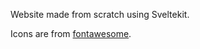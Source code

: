 Website made from scratch using Sveltekit. 

Icons are from [fontawesome](https://fontawesome.com/license).